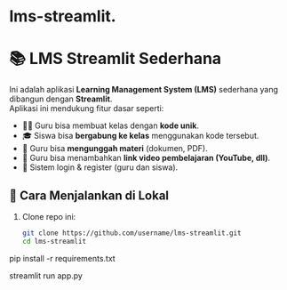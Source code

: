 # lms-streamlit.
# 📚 LMS Streamlit Sederhana

Ini adalah aplikasi **Learning Management System (LMS)** sederhana yang dibangun dengan **Streamlit**.  
Aplikasi ini mendukung fitur dasar seperti:
- 👩‍🏫 Guru bisa membuat kelas dengan **kode unik**.  
- 🎓 Siswa bisa **bergabung ke kelas** menggunakan kode tersebut.  
- 📂 Guru bisa **mengunggah materi** (dokumen, PDF).  
- 🎥 Guru bisa menambahkan **link video pembelajaran (YouTube, dll)**.  
- 🔐 Sistem login & register (guru dan siswa).  

## 🚀 Cara Menjalankan di Lokal
1. Clone repo ini:  
   ```bash
   git clone https://github.com/username/lms-streamlit.git
   cd lms-streamlit

pip install -r requirements.txt

streamlit run app.py
